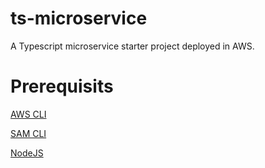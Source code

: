 # ts-microservice
A Typescript microservice starter project deployed in AWS.

# Prerequisits
[AWS CLI](https://docs.aws.amazon.com/cli/latest/userguide/getting-started-install.html)

[SAM CLI](https://docs.aws.amazon.com/serverless-application-model/latest/developerguide/install-sam-cli.html)

[NodeJS](https://nodejs.org/en/download)